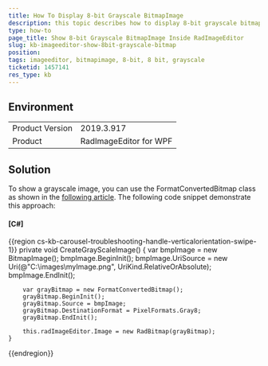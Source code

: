 ```yaml
---
title: How To Display 8-bit Grayscale BitmapImage
description: this topic describes how to display 8-bit grayscale bitmapimage in RadImageEditor control
type: how-to
page_title: Show 8-bit Grayscale BitmapImage Inside RadImageEditor
slug: kb-imageeditor-show-8bit-grayscale-bitmap
position: 
tags: imageeditor, bitmapimage, 8-bit, 8 bit, grayscale
ticketid: 1457141
res_type: kb
---
```


## Environment
<table>
	<tbody>
		<tr>
			<td>Product Version</td>
			<td>2019.3.917</td>
		</tr>
		<tr>
			<td>Product</td>
			<td>RadImageEditor for WPF</td>
		</tr>
	</tbody>
</table>


## Solution
To show a grayscale image, you can use the FormatConvertedBitmap class as shown in the [following article](https://www.c-sharpcorner.com/uploadfile/mahesh/grayscale-image-in-wpf/). The following code snippet demonstrate this approach:

#### __[C#]__
{{region cs-kb-carousel-troubleshooting-handle-verticalorientation-swipe-1}}
	private void CreateGrayScaleImage()
	{
		var bmpImage = new BitmapImage();
		bmpImage.BeginInit();
		bmpImage.UriSource = new Uri(@"C:\images\myImage.png", UriKind.RelativeOrAbsolute);
		bmpImage.EndInit();

		var grayBitmap = new FormatConvertedBitmap();
		grayBitmap.BeginInit();
		grayBitmap.Source = bmpImage;
		grayBitmap.DestinationFormat = PixelFormats.Gray8;
		grayBitmap.EndInit();

		this.radImageEditor.Image = new RadBitmap(grayBitmap);
	}
{{endregion}}


